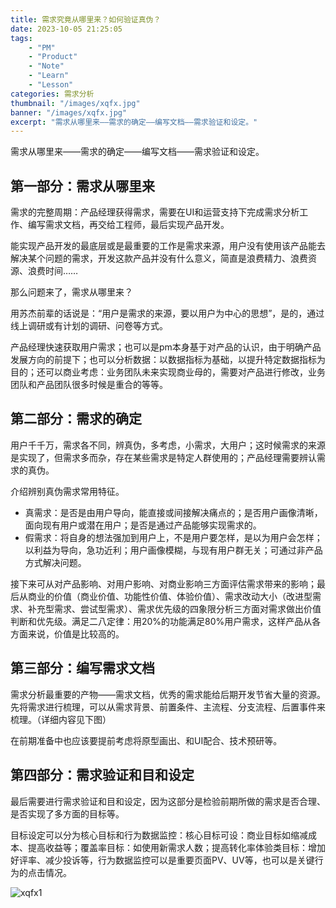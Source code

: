 ```yaml
---
title: 需求究竟从哪里来？如何验证真伪？
date: 2023-10-05 21:25:05
tags: 
    - "PM"
    - "Product"
    - "Note"
    - "Learn"
    - "Lesson"
categories: 需求分析
thumbnail: "/images/xqfx.jpg"
banner: "/images/xqfx.jpg"
excerpt: "需求从哪里来——需求的确定——编写文档——需求验证和设定。"
---
```


需求从哪里来——需求的确定——编写文档——需求验证和设定。

## 第一部分：需求从哪里来

需求的完整周期：产品经理获得需求，需要在UI和运营支持下完成需求分析工作、编写需求文档，再交给工程师，最后实现产品开发。

能实现产品开发的最底层或是最重要的工作是需求来源，用户没有使用该产品能去解决某个问题的需求，开发这款产品并没有什么意义，简直是浪费精力、浪费资源、浪费时间……

那么问题来了，需求从哪里来？

用苏杰前辈的话说是：“用户是需求的来源，要以用户为中心的思想”，是的，通过线上调研或有计划的调研、问卷等方式。

产品经理快速获取用户需求；也可以是pm本身基于对产品的认识，由于明确产品发展方向的前提下；也可以分析数据：以数据指标为基础，以提升特定数据指标为目的；还可以商业考虑：业务团队未来实现商业母的，需要对产品进行修改，业务团队和产品团队很多时候是重合的等等。

## 第二部分：需求的确定

用户千千万，需求各不同，辨真伪，多考虑，小需求，大用户；这时候需求的来源是实现了，但需求多而杂，存在某些需求是特定人群使用的；产品经理需要辨认需求的真伪。

介绍辨别真伪需求常用特征。

- 真需求：是否是由用户导向，能直接或间接解决痛点的；是否用户画像清晰，面向现有用户或潜在用户；是否是通过产品能够实现需求的。
- 假需求：将自身的想法强加到用户上，不是用户要怎样，是以为用户会怎样；以利益为导向，急功近利；用户画像模糊，与现有用户群无关；可通过非产品方式解决问题。

接下来可从对产品影响、对用户影响、对商业影响三方面评估需求带来的影响；最后从商业的价值（商业价值、功能性价值、体验价值）、需求改动大小（改进型需求、补充型需求、尝试型需求）、需求优先级的四象限分析三方面对需求做出价值判断和优先级。满足二八定律：用20%的功能满足80%用户需求，这样产品从各方面来说，价值是比较高的。

## 第三部分：编写需求文档

需求分析最重要的产物——需求文档，优秀的需求能给后期开发节省大量的资源。先将需求进行梳理，可以从需求背景、前置条件、主流程、分支流程、后置事件来梳理。（详细内容见下图）

在前期准备中也应该要提前考虑将原型画出、和UI配合、技术预研等。

## 第四部分：需求验证和目和设定

最后需要进行需求验证和目和设定，因为这部分是检验前期所做的需求是否合理、是否实现了多方面的目标等。

目标设定可以分为核心目标和行为数据监控：核心目标可设：商业目标如缩减成本、提高收益等；覆盖率目标：如使用新需求人数；提高转化率体验类目标：增加好评率、减少投诉等，行为数据监控可以是重要页面PV、UV等，也可以是关键行为的点击情况。

![xqfx1](/images/xqfx1.png)
